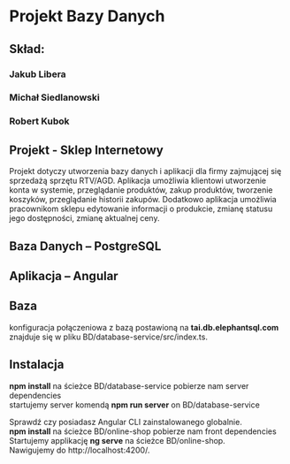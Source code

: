 # Projekt Bazy Danych
## Skład:
### Jakub Libera
### Michał Siedlanowski
### Robert Kubok
## Projekt - Sklep Internetowy
Projekt dotyczy utworzenia bazy danych i aplikacji dla firmy zajmującej się sprzedażą sprzętu
RTV/AGD.
Aplikacja umożliwia klientowi utworzenie konta w systemie, przeglądanie produktów, zakup
produktów, tworzenie koszyków, przeglądanie historii zakupów.
Dodatkowo aplikacja umożliwia pracownikom sklepu edytowanie informacji o produkcie, zmianę
statusu jego dostępności, zmianę aktualnej ceny.
## Baza Danych – PostgreSQL
## Aplikacja – Angular


## Baza
konfiguracja połączeniowa z bazą postawioną na **tai.db.elephantsql.com** znajduje się w pliku BD/database-service/src/index.ts.  

## Instalacja
**npm install** na ścieżce BD/database-service pobierze nam server dependencies  
startujemy server komendą  **npm run server** on BD/database-service  

Sprawdź czy posiadasz Angular CLI zainstalowanego globalnie.  
**npm install** na ścieżce BD/online-shop pobierze nam front dependencies  
Startujemy applikację **ng serve** na ścieżce BD/online-shop.  
Nawigujemy do http://localhost:4200/.  
